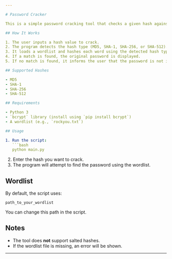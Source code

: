 ```yaml
---

# Password Cracker  

This is a simple password cracking tool that checks a given hash against a wordlist to find the original password.  

## How It Works  

1. The user inputs a hash value to crack.  
2. The program detects the hash type (MD5, SHA-1, SHA-256, or SHA-512).  
3. It loads a wordlist and hashes each word using the detected hash type.  
4. If a match is found, the original password is displayed.  
5. If no match is found, it informs the user that the password is not in the wordlist.  

## Supported Hashes  

- MD5  
- SHA-1  
- SHA-256  
- SHA-512  

## Requirements  

- Python 3  
- `bcrypt` library (install using `pip install bcrypt`)  
- A wordlist (e.g., `rockyou.txt`)  

## Usage  

1. Run the script:  
   ```bash
   python main.py
   ```  
2. Enter the hash you want to crack.  
3. The program will attempt to find the password using the wordlist.  

## Wordlist  

By default, the script uses:  
```
path_to_your_wordlist
```
You can change this path in the script.  

## Notes  

- The tool does **not** support salted hashes.  
- If the wordlist file is missing, an error will be shown.  

---
```

